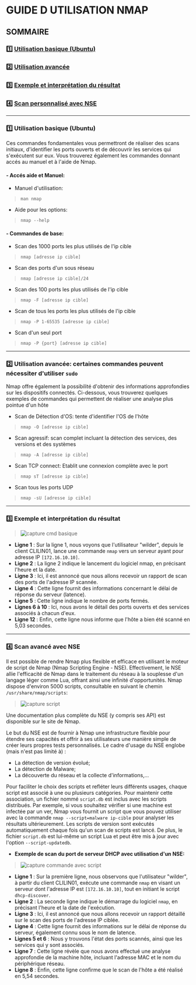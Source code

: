 # **GUIDE D UTILISATION NMAP**

## **SOMMAIRE**

### :one: [Utilisation basique (Ubuntu)](https://github.com/WildCodeSchool/TSSR-2409-P1-G3-Scanner-de-ports/blob/main/USER_GUIDE.md#1-utilisation-basique-ubuntu-1)

### :two: [Utilisation avancée](https://github.com/WildCodeSchool/TSSR-2409-P1-G3-Scanner-de-ports/blob/main/USER_GUIDE.md#2--utilisation-avanc%C3%A9e-certaines-commandes-peuvent-n%C3%A9cessit%C3%A9-dutiliser-sudo)
    
### :three: [Exemple et interprétation du résultat](https://github.com/WildCodeSchool/TSSR-2409-P1-G3-Scanner-de-ports/blob/main/USER_GUIDE.md#3--exemple-et-interpr%C3%A9tation-du-r%C3%A9sultat)

### :four:  [Scan personnalisé avec NSE](https://github.com/WildCodeSchool/TSSR-2409-P1-G3-Scanner-de-ports/blob/main/USER_GUIDE.md#4--scan-avanc%C3%A9-avec-nse)

---

### :one: Utilisation basique (Ubuntu)

Ces commandes fondamentales vous permettront de réaliser des scans initiaux, d'identifier les ports ouverts et de découvrir les services qui s'exécutent sur eux. Vous trouverez également les commandes donnant accés au manuel et à l'aide de Nmap.

#### - Accés aide et Manuel:
  * Manuel d'utilisation:
    
>    ` man nmap `
  * Aide pour les options:
    
>   `nmap --help`

#### - Commandes de base:

* Scan des 1000 ports les plus utilisés de l'ip cible

> `nmap [adresse ip cible]`

* Scan des ports d'un sous réseau

> `nmap [adresse ip cible]/24`

* Scan des 100 ports les plus utilisés de l'ip cible

> `nmap -F [adresse ip cible]`

* Scan de tous les ports les plus utilisés de l'ip cible

> `nmap -P 1-65535 [adresse ip cible]`

* Scan d'un seul port

> `nmap -P {port} [adresse ip cible]`

---

### :two:  Utilisation avancée: certaines commandes peuvent nécessiter d'utiliser `sudo`

Nmap offre également la possibilité d'obtenir des informations approfondies sur les dispositifs connectés. Ci-dessous, vous trouverez quelques exemples de commandes qui permettent de réaliser une analyse plus pointue d'un hôte

* Scan de Détection d'OS: tente d'identifier l'OS de l'hôte
  
>`nmap -O [adresse ip cible]`

* Scan agressif: scan complet incluant la détection des services, des versions et des systèmes

> `nmap -A [adresse ip cible]`

* Scan TCP connect: Etablit une connexion complète avec le port

> `nmap sT [adresse ip cible]`

* Scan tous les ports UDP

> `nmap -sU [adresse ip cible]`

---

### :three:  Exemple et interprétation du résultat

> ![capture cmd basique](https://github.com/WildCodeSchool/TSSR-2409-P1-G3-Scanner-de-ports/blob/8a152d6a65d29c57d7f1cd25c362bfda508c19d1/capture/Capture%20d'%C3%A9cran%202024-10-16%20123035.png)

- **Ligne 1** : Sur la ligne 1, nous voyons que l'utilisateur "wilder", depuis le client CLILIN01, lance une commande `nmap` vers un serveur ayant pour adresse IP `[172.16.10.10]`.
- **Ligne 2** : La ligne 2 indique le lancement du logiciel nmap, en précisant l'heure et la date.
- **Ligne 3** : Ici, il est annoncé que nous allons recevoir un rapport de scan des ports de l'adresse IP scannée.
- **Ligne 4** : Cette ligne fournit des informations concernant le délai de réponse du serveur (latence).
- **Ligne 5** : Cette ligne indique le nombre de ports fermés.
- **Lignes 6 à 10** : Ici, nous avons le détail des ports ouverts et des services associés à chacun d'eux.
- **Ligne 12** : Enfin, cette ligne nous informe que l'hôte a bien été scanné en 5,03 secondes.

---

### :four:  Scan avancé avec NSE 

Il est possible de rendre Nmap plus flexible et efficace en utilisant le moteur de script de Nmap (Nmap Scripting Engine - NSE). Effectivement, le NSE allie l'efficacité de Nmap dans le traitement du réseau à la souplesse d'un langage léger comme Lua, offrant ainsi une infinité d'opportunités. Nmap dispose d'environ 5000 scripts, consultable en suivant le chemin `/usr/share/nmap/scripts`:

> ![capture script](https://github.com/WildCodeSchool/TSSR-2409-P1-G3-Scanner-de-ports/blob/e238f0d65ec4ae3680aec890ae0ff8ef4e5ea9bf/capture/liste%20script.png)

Une documentation plus complète du NSE (y compris ses API) est disponible sur le site de Nmap.

Le but du NSE est de fournir à Nmap une infrastructure flexible pour étendre ses capacités et offrir à ses utilisateurs une manière simple de créer leurs propres tests personnalisés. Le cadre d'usage du NSE englobe (mais n'est pas limité à) :

* La détection de version évolué;
* La détection de Malware;
* La découverte du réseau et la collecte d'informations,...

Pour faciliter le choix des scripts et refléter leurs différents usages, chaque script est associé à une ou plusieurs catégories. Pour maintenir cette association, un fichier nommé `script.db` est inclus avec les scripts distribués. Par exemple, si vous souhaitez vérifier si une machine est infectée par un ver, Nmap vous fournit un script que vous pouvez utiliser avec la commande `nmap --script=malware ip-cible` pour analyser les résultats ultérieurement. Les scripts de version sont exécutés automatiquement chaque fois qu'un scan de scripts est lancé. De plus, le fichier `script.db` est lui-même un script Lua et peut être mis à jour avec l'option `--script-updatedb`.

- **Exemple de scan du port de serveur DHCP avec utilisation d'un NSE:**

> ![capture commande avec script](https://github.com/WildCodeSchool/TSSR-2409-P1-G3-Scanner-de-ports/blob/8e8bda68cd305d254ca48e75d36ac4dda22c7865/capture/scan%20avec%20script.png)
  
- **Ligne 1** : Sur la première ligne, nous observons que l'utilisateur "wilder", à partir du client CLILIN01, exécute une commande `nmap` en visant un serveur dont l'adresse IP est `[172.16.10.10]`, tout en initiant le script `dhcp-discover`.
- **Ligne 2** : La seconde ligne indique le démarrage du logiciel `nmap`, en précisant l'heure et la date de l'exécution.
- **Ligne 3** : Ici, il est annoncé que nous allons recevoir un rapport détaillé sur le scan des ports de l'adresse IP ciblée.
- **Ligne 4** : Cette ligne fournit des informations sur le délai de réponse du serveur, également connu sous le nom de latence.
- **Lignes 5 et 6** : Nous y trouvons l'état des ports scannés, ainsi que les services qui y sont associés.
- **Ligne 7** : Cette ligne révèle que nous avons effectué une analyse approfondie de la machine hôte, incluant l'adresse MAC et le nom du périphérique réseau.
- **Ligne 8** : Enfin, cette ligne confirme que le scan de l'hôte a été réalisé en 5,54 secondes.











